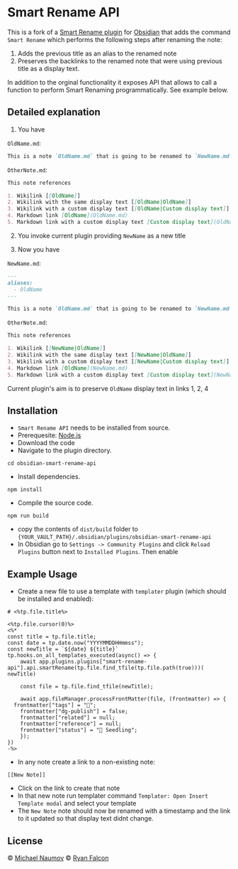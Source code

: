 # Smart Rename API

This is a fork of a [Smart Rename plugin](https://github.com/mnaoumov/obsidian-smart-rename) for [Obsidian](https://obsidian.md/) that adds the command `Smart Rename` which performs the following steps after renaming the note:

1. Adds the previous title as an alias to the renamed note
2. Preserves the backlinks to the renamed note that were using previous title as a display text.

In addition to the orginal functionality it exposes API that allows to call a function to perform Smart Renaming programmatically. See example below.  

## Detailed explanation

1. You have

`OldName.md`:

```markdown
This is a note `OldName.md` that is going to be renamed to `NewName.md`.
```

`OtherNote.md`:

```markdown
This note references

1. Wikilink [[OldName]]
2. Wikilink with the same display text [[OldName|OldName]]
3. Wikilink with a custom display text [[OldName|Custom display text]]
4. Markdown link [OldName](OldName.md)
5. Markdown link with a custom display text [Custom display text](OldName.md)
```

2. You invoke current plugin providing `NewName` as a new title

3. Now you have

`NewName.md`:

```markdown
---
aliases:
  - OldName
---

This is a note `OldName.md` that is going to be renamed to `NewName.md`.
```

`OtherNote.md`:

```markdown
This note references

1. Wikilink [[NewName|OldName]]
2. Wikilink with the same display text [[NewName|OldName]]
3. Wikilink with a custom display text [[NewName|Custom display text]]
4. Markdown link [OldName](NewName.md)
5. Markdown link with a custom display text [Custom display text](NewName.md)
```

Current plugin's aim is to preserve `OldName` display text in links 1, 2, 4

## Installation

- `Smart Rename API` needs to be installed from source.
- Prerequesite: [Node.js](https://nodejs.org/en/)
- Download the code
- Navigate to the plugin directory.

```
cd obsidian-smart-rename-api
```

- Install dependencies.

```
npm install
```

- Compile the source code. 

```
npm run build
```

- copy the contents of `dist/build` folder to `{YOUR_VAULT_PATH}/.obsidian/plugins/obsidian-smart-rename-api`
- In Obsidian go to `Settings -> Community Plugins` and click `Reload Plugins` button next to `Installed Plugins`. Then enable

## Example Usage
- Create a new file to use a template with `templater` plugin (which should be installed and enabled):

```
# <%tp.file.title%>

<%tp.file.cursor(0)%>
<%* 
const title = tp.file.title;
const date = tp.date.now("YYYYMMDDHHmmss");
const newTitle = `${date} ${title}`
tp.hooks.on_all_templates_executed(async() => {
	await app.plugins.plugins["smart-rename-api"].api.smartRename(tp.file.find_tfile(tp.file.path(true)))( newTitle)

	const file = tp.file.find_tfile(newTitle);

	await app.fileManager.processFrontMatter(file, (frontmatter) => { 
  frontmatter["tags"] = "📝"; 
	frontmatter["dg-publish"] = false; 
	frontmatter["related"] = null; 
	frontmatter["reference"] = null; 
	frontmatter["status"] = "🌱 Seedling"; 
	});
})
-%>
```

- In any note create a link to a non-existing note:

```
[[New Note]]
```

- Click on the link to create that note
- In that new note run templater command `Templater: Open Insert Template modal` and select your template
- The `New Note` note should now be renamed with a timestamp and the link to it updated so that display text didnt change.

## License

 © [Michael Naumov](https://github.com/mnaoumov/)
 © [Ryan Falcon](https://github.com/ryan7falcon/)
